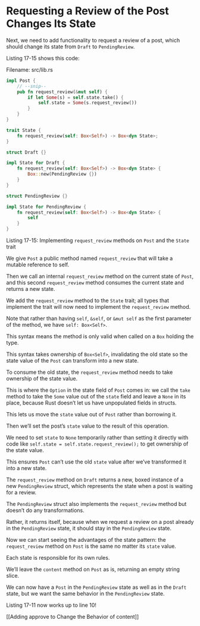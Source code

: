 # Requesting a Review of the Post Changes Its State

Next, we need to add functionality to request a review of a post, which should change its state from `Draft` to `PendingReview`.

Listing 17-15 shows this code:

Filename: src/lib.rs

```rust
impl Post {
    // --snip--
    pub fn request_review(&mut self) {
        if let Some(s) = self.state.take() {
            self.state = Some(s.request_review())
        }
    }
}

trait State {
    fn request_review(self: Box<Self>) -> Box<dyn State>;
}

struct Draft {}

impl State for Draft {
    fn request_review(self: Box<Self>) -> Box<dyn State> {
        Box::new(PendingReview {})
    }
}

struct PendingReview {}

impl State for PendingReview {
    fn request_review(self: Box<Self>) -> Box<dyn State> {
        self
    }
}
```

Listing 17-15: Implementing `request_review` methods on `Post` and the `State` trait

We give `Post` a public method named `request_review` that will take a mutable reference to self.

Then we call an internal `request_review` method on the current state of `Post`, and this second `request_review` method consumes the current state and returns a new state.


We add the `request_review` method to the `State` trait; all types that implement the trait will now need to implement the `request_review` method.

Note that rather than having `self`, `&self`, or `&mut self` as the first parameter of the method, we have `self: Box<Self>`.

This syntax means the method is only valid when called on a `Box` holding the type.

This syntax takes ownership of `Box<Self>`, invalidating the old state so the state value of the `Post` can transform into a new state.



To consume the old state, the `request_review` method needs to take ownership of the state value.

This is where the `Option` in the state field of `Post` comes in: we call the `take` method to take the `Some` value out of the `state` field and leave a `None` in its place, because Rust doesn’t let us have unpopulated fields in structs.

This lets us move the `state` value out of `Post` rather than borrowing it.

Then we’ll set the post’s `state` value to the result of this operation.



We need to set `state` to `None` temporarily rather than setting it directly with code like `self.state = self.state.request_review();` to get ownership of the state value.

This ensures `Post` can’t use the old `state` value after we’ve transformed it into a new state.



The `request_review` method on `Draft` returns a new, boxed instance of a new `PendingReview` struct, which represents the state when a post is waiting for a review.

The `PendingReview` struct also implements the `request_review` method but doesn’t do any transformations.

Rather, it returns itself, because when we request a review on a post already in the `PendingReview` state, it should stay in the `PendingReview` state.



Now we can start seeing the advantages of the state pattern: the `request_review` method on `Post` is the same no matter its `state` value.

Each state is responsible for its own rules.



We’ll leave the `content` method on `Post` as is, returning an empty string slice.

We can now have a `Post` in the `PendingReview` state as well as in the `Draft` state, but we want the same behavior in the `PendingReview` state.

Listing 17-11 now works up to line 10!


[[Adding approve to Change the Behavior of content]]
